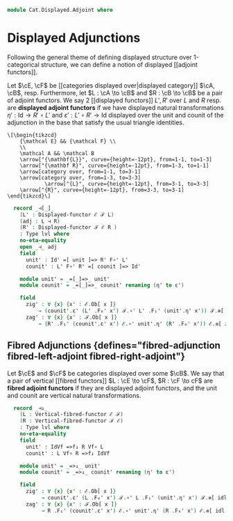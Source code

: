 <!--
```agda
open import Cat.Functor.Equivalence
open import Cat.Displayed.Functor
open import Cat.Instances.Functor
open import Cat.Functor.Adjoint
open import Cat.Displayed.Base
open import Cat.Prelude
```
-->

```agda
module Cat.Displayed.Adjoint where
```

# Displayed Adjunctions

Following the general theme of defining displayed structure over
1-categorical structure, we can define a notion of displayed
[[adjoint functors]].

Let $\cE, \cF$ be [[categories displayed over|displayed category]] $\cA,
\cB$, resp.  Furthermore, let $L : \cA \to \cB$ and $R : \cB \to \cB$ be
a pair of adjoint functors. We say 2 [[displayed functors]] $L', R'$ over
$L$ and $R$ resp. are **displayed adjoint functors** if we have
displayed natural transformations $\eta' : \mathrm{Id} \to R' \circ L'$
and $\varepsilon' : L' \circ R' \to \mathrm{Id}$ displayed over the unit
and counit of the adjunction in the base that satisfy the usual triangle
identities.

~~~{.quiver}
\[\begin{tikzcd}
	{\mathcal E} && {\mathcal F} \\
	\\
	\mathcal A && \mathcal B
	\arrow["{\mathbf{L}}", curve={height=-12pt}, from=1-1, to=1-3]
	\arrow["{\mathbf R}", curve={height=-12pt}, from=1-3, to=1-1]
	\arrow[category over, from=1-1, to=3-1]
	\arrow[category over, from=1-3, to=3-3]
        	\arrow["{L}", curve={height=-12pt}, from=3-1, to=3-3]
	\arrow["{R}", curve={height=-12pt}, from=3-3, to=3-1]
\end{tikzcd}\]
~~~

<!--
```agda
module _
  {oa ℓa ob ℓb oe ℓe of ℓf}
  {A : Precategory oa ℓa} {B : Precategory ob ℓb}
  {ℰ : Displayed A oe ℓe} {ℱ : Displayed B of ℓf}
  {L : Functor A B} {R : Functor B A}
  where
  private
    module ℰ = Displayed ℰ
    module ℱ = Displayed ℱ
    open Displayed-functor

    lvl : Level
    lvl = oa ⊔ ℓa ⊔ ob ⊔ ℓb ⊔ oe ⊔ ℓe ⊔ of ⊔ ℓf

  infix 15 _⊣[_]_
```
-->

```agda
  record _⊣[_]_
    (L' : Displayed-functor ℰ ℱ L)
    (adj : L ⊣ R)
    (R' : Displayed-functor ℱ ℰ R )
    : Type lvl where
    no-eta-equality
    open _⊣_ adj
    field
      unit' : Id' =[ unit ]=> R' F∘' L'
      counit' : L' F∘' R' =[ counit ]=> Id'

    module unit' = _=[_]=>_ unit'
    module counit' = _=[_]=>_ counit' renaming (η' to ε')

    field
      zig' : ∀ {x} {x' : ℰ.Ob[ x ]}
          → (counit'.ε' (L' .F₀' x') ℱ.∘' L' .F₁' (unit'.η' x')) ℱ.≡[ zig ] ℱ.id'
      zag' : ∀ {x} {x' : ℱ.Ob[ x ]}
          → (R' .F₁' (counit'.ε' x') ℰ.∘' unit'.η' (R' .F₀' x')) ℰ.≡[ zag ] ℰ.id'
```

## Fibred Adjunctions {defines="fibred-adjunction fibred-left-adjoint fibred-right-adjoint"}

Let $\cE$ and $\cF$ be categories displayed over some $\cB$.  We say
that a pair of vertical [[fibred functors]] $L : \cE \to \cF$, $R : \cF
\to cF$ are **fibred adjoint functors** if they are displayed adjoint
functors, and the unit and counit are vertical natural transformations.

<!--
```agda
module _
  {ob ℓb oe ℓe of ℓf}
  {B : Precategory ob ℓb}
  {ℰ : Displayed B oe ℓe}
  {ℱ : Displayed B of ℓf}
  where
  private
    open Precategory B
    module ℰ = Displayed ℰ
    module ℱ = Displayed ℱ
    open Vertical-fibred-functor

    lvl : Level
    lvl = ob ⊔ ℓb ⊔ oe ⊔ ℓe ⊔ of ⊔ ℓf

  infix 15 _⊣↓_
```
-->

```agda
  record _⊣↓_
    (L : Vertical-fibred-functor ℰ ℱ)
    (R : Vertical-fibred-functor ℱ ℰ)
    : Type lvl where
    no-eta-equality
    field
      unit' : IdVf =>f↓ R Vf∘ L
      counit' : L Vf∘ R =>f↓ IdVf

    module unit' = _=>↓_ unit'
    module counit' = _=>↓_ counit' renaming (η' to ε')

    field
      zig' : ∀ {x} {x' : ℰ.Ob[ x ]}
           → counit'.ε' (L .F₀' x') ℱ.∘' L .F₁' (unit'.η' x') ℱ.≡[ idl id ] ℱ.id'
      zag' : ∀ {x} {x' : ℱ.Ob[ x ]}
           → R .F₁' (counit'.ε' x') ℰ.∘' unit'.η' (R .F₀' x') ℰ.≡[ idl id ] ℰ.id'
```
